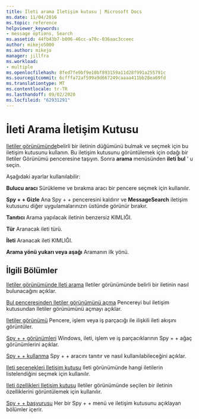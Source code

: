 ```yaml
---
title: İleti arama Iletişim kutusu | Microsoft Docs
ms.date: 11/04/2016
ms.topic: reference
helpviewer_keywords:
- message options, Search
ms.assetid: 44fb43b7-b006-46cc-a70c-036aac3cceec
author: mikejo5000
ms.author: mikejo
manager: jillfra
ms.workload:
- multiple
ms.openlocfilehash: 8fed7fe9bf9e10bf893159a11d28f991a255791c
ms.sourcegitcommit: 6cfffa72af599a9d667249caaaa411bb28ea69fd
ms.translationtype: MT
ms.contentlocale: tr-TR
ms.lasthandoff: 09/02/2020
ms.locfileid: "62931291"
---
```

# <a name="message-search-dialog-box"></a>İleti Arama İletişim Kutusu
[Iletiler görünümünde](../debugger/messages-view.md)belirli bir iletinin düğümünü bulmak ve seçmek için bu iletişim kutusunu kullanın. Bu iletişim kutusunu görüntülemek için odağı bir Iletiler Görünümü penceresine taşıyın. Sonra **arama** menüsünden **ileti bul** ' u seçin.

 Aşağıdaki ayarlar kullanılabilir:

 **Bulucu aracı** Sürükleme ve bırakma aracı bir pencere seçmek için kullanılır.

 **Spy + + Gizle** Ana Spy + + penceresini kaldırır ve **MessageSearch** iletişim kutusunu diğer uygulamalarınızın üstünde görünür bırakır.

 **Tanıtıcı** Arama yapılacak iletinin benzersiz KIMLIĞI.

 **Tür** Aranacak ileti türü.

 **İleti** Aranacak ileti KIMLIĞI.

 **Arama yönü yukarı veya aşağı** Aramanın ilk yönü.

## <a name="related-sections"></a>İlgili Bölümler
 [Iletiler görünümünde Ileti arama](../debugger/how-to-search-for-a-message-in-messages-view.md) Iletiler görünümünde belirli bir iletinin nasıl bulunacağını açıklar.

 [Bul penceresinden Iletiler görünümünü açma](../debugger/how-to-open-messages-view-from-find-window.md) Pencereyi bul iletişim kutusundan Iletiler görünümünü açmayı açıklar.

 [Iletiler görünümü](../debugger/messages-view.md) Pencere, işlem veya iş parçacığı ile ilişkili ileti akışını görüntüler.

 [Spy + + görünümleri](../debugger/spy-increment-views.md) Windows, ileti, işlem ve iş parçacıklarının Spy + + ağaç görünümlerini açıklar.

 [Spy + + kullanma](../debugger/using-spy-increment.md) Spy + + aracını tanıtır ve nasıl kullanılabileceğini açıklar.

 [Ileti seçenekleri Iletişim kutusu](../debugger/message-options-dialog-box.md) Ileti görünümünde hangi iletilerin listelendiğini seçmek için kullanılır.

 [Ileti özellikleri Iletişim kutusu](../debugger/message-properties-dialog-box.md) Iletiler görünümünde seçilen bir iletinin özelliklerini görüntülemek için kullanılır.

 [Spy + + başvurusu](../debugger/spy-increment-reference.md) Her bir Spy + + menü ve iletişim kutusunu açıklayan bölümler içerir.